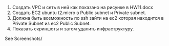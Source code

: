 1.	Создать VPC и сеть в ней как показано на рисунке в HW11.docx  
2.	Создать EC2 ubuntu t2.micro в Public subnet и Private subnet. 
3.	Должна быть возможность по ssh зайти на ec2 которая находится в Private Subnet из ec2 Public Subnet.
4.	Показать скриншоты и затем удалить инфраструктуру.


See Screenshots/